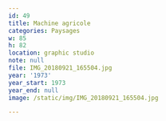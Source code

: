 ```yaml
---
id: 49
title: Machine agricole
categories: Paysages
w: 85
h: 82
location: graphic studio
note: null
file: IMG_20180921_165504.jpg
year: '1973'
year_start: 1973
year_end: null
image: /static/img/IMG_20180921_165504.jpg

---
```

